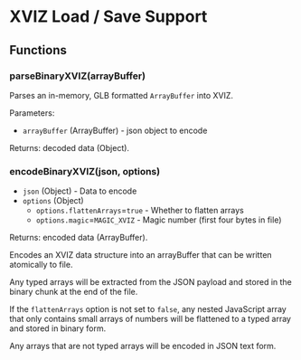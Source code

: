 # XVIZ Load / Save Support

## Functions

### parseBinaryXVIZ(arrayBuffer)

Parses an in-memory, GLB formatted `ArrayBuffer` into XVIZ.

Parameters:

- `arrayBuffer` (ArrayBuffer) - json object to encode

Returns: decoded data (Object).

### encodeBinaryXVIZ(json, options)

- `json` (Object) - Data to encode
- `options` (Object)
  - `options.flattenArrays`=`true` - Whether to flatten arrays
  - `options.magic`=`MAGIC_XVIZ` - Magic number (first four bytes in file)

Returns: encoded data (ArrayBuffer).

Encodes an XVIZ data structure into an arrayBuffer that can be written atomically to file.

Any typed arrays will be extracted from the JSON payload and stored in the binary chunk at the end
of the file.

If the `flattenArrays` option is not set to `false`, any nested JavaScript array that only contains
small arrays of numbers will be flattened to a typed array and stored in binary form.

Any arrays that are not typed arrays will be encoded in JSON text form.
